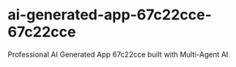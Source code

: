 # ai-generated-app-67c22cce-67c22cce
Professional AI Generated App 67c22cce built with Multi-Agent AI

